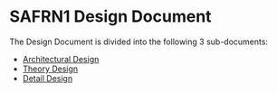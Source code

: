 # SAFRN1 Design Document

The Design Document is divided into the following 3 sub-documents:

 - [Architectural Design](/doc/wiki/design/arch.md)
 - [Theory Design](/doc/wiki/design/theory.md)
 - [Detail Design](/doc/wiki/design/detail.md)
